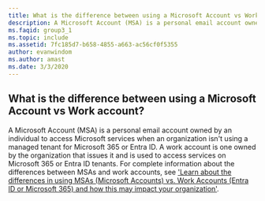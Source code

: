 ```yaml
---
title: What is the difference between using a Microsoft Account vs Work account?
description: A Microsoft Account (MSA) is a personal email account owned by an individual to access Microsoft services when an organization isn't...
ms.faqid: group3_1
ms.topic: include
ms.assetid: 7fc185d7-b658-4855-a663-ac56cf0f5355
author: evanwindom
ms.author: amast
ms.date: 3/3/2020
---
```


## What is the difference between using a Microsoft Account vs Work account?

A Microsoft Account (MSA) is a personal email account owned by an individual to access Microsoft services when an organization isn't using a managed tenant for Microsoft 365 or Entra ID. A work account is one owned by the organization that issues it and is used to access services on Microsoft 365 or Entra ID tenants. For complete information about the differences between MSAs and work accounts, see ['Learn about the differences in using MSAs (Microsoft Accounts) vs. Work Accounts (Entra ID or Microsoft 365) and how this may impact your organization'](https://aka.ms/MSAvsAAD).
